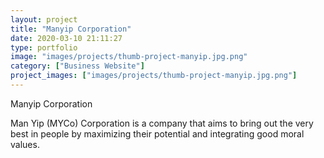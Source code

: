 ```yaml
---
layout: project
title: "Manyip Corporation"
date: 2020-03-10 21:11:27
type: portfolio
image: "images/projects/thumb-project-manyip.jpg.png"
category: ["Business Website"]
project_images: ["images/projects/thumb-project-manyip.jpg.png"]
---
```



Manyip Corporation 

Man Yip (MYCo) Corporation is a company that aims to bring out the very best in people by maximizing their potential and integrating good moral values.
